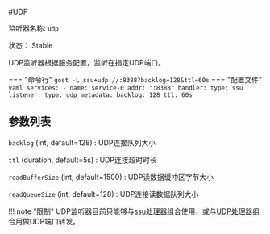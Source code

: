 #UDP

监听器名称: `udp`

状态： Stable

UDP监听器根据服务配置，监听在指定UDP端口。

=== "命令行"
	```
	gost -L ssu+udp://:8388?backlog=128&ttl=60s
	```
=== "配置文件"
    ```yaml
	services:
	- name: service-0
	  addr: ":8388"
	  handler:
		type: ssu
	  listener:
		type: udp
		metadata:
		  backlog: 128
		  ttl: 60s
	```

## 参数列表

`backlog` (int, default=128)
:    UDP连接队列大小

`ttl` (duration, default=5s)
:    UDP连接超时时长

`readBufferSize` (int, default=1500)
:    UDP读数据缓冲区字节大小

`readQueueSize` (int, default=128)
:    UDP连接读数据队列大小

!!! note "限制"
    UDP监听器目前只能够与[ssu处理器](/reference/handlers/ssu/)组合使用，或与[UDP处理器](/reference/handlers/udp/)组合用做UDP端口转发。
